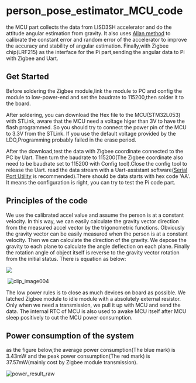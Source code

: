 # person_pose_estimator_MCU_code

the MCU part collects the data from LISD3SH accelerator and do the attitude angular estimation from gravity. It also uses [Allan method](https://github.com/rpng/kalibr_allan) to calibrate the constant error and random error of the accelerator to improve the accuracy and stability of angular estimation. Finally,with Zigbee chip(LRF215) as the interface for the Pi part,sending the angular data to Pi with Zigbee and Uart.   

## Get Started

Before soldering the Zigbee module,link the module to PC and config the module to low-power-end and set the baudrate to 115200,then solder it to the board.

After soldering, you can download the Hex file to the MCU(STM32L053) with STLink, aware that the MCU need a voltage higer than 3V to have the flash programmed. So you should try to connect the power pin of the MCU to 3.3V from the STLink. If you use the default voltage provided by the LDO,Programming probably failed in the erase period.

After the download,test the data with Zigbee coordinate connected to the PC by Uart. Then turn the baudrate to 115200(The Zigbee coordinate also need to be baudrate set to 115200 with Config tool).Close the config tool to release the Uart. read the data stream with a Uart-assistant software([Serial Port Utility](https://serialport.en.softonic.com) is recommended).There should be data starts with hex code 'AA'.  It means the configuration is right, you can try to test the Pi code part.

## Principles of the code

We use the calibrated accel value and assume the person is at a constant velocity. In this way, we can easily calculate the gravity vector direction from the measured accel vector by the trigonometric functions. Obviously the gravity vector can be easily measured when the person is at a constant velocity. Then we can calculate the direction of  the gravity. We depose the gravity to each plane to calculate  the angle deflection on each plane. Finally the rotation angle of object itself is reverse to the gravity vector rotation from the initial status. There is equation as below:

![](https://github.com/LiFengcheng01/fengcheng.github.io/blob/master/clip_image002.gif)

​																				![clip_image004](https://github.com/LiFengcheng01/fengcheng.github.io/blob/master/clip_image004.gif)

The low power rules is to close as much devices on board as possible. We latched Zigbee module to idle module with a absolutely external resistor. Only when we need a transmission, we pull it up with MCU and send the data. The internal RTC of MCU is also used to awake MCU itself after MCU sleep positively to cut the MCU power consumption.  



## Power consumption of the system

as the figure below,the average power consumption(The blue mark) is 3.43mW and the peak power consumption(The red mark) is 37.57mW(mainly cost by Zigbee module transmission).

![power_result_raw](https://github.com/LiFengcheng01/fengcheng.github.io/blob/master/power_result_raw.png)
